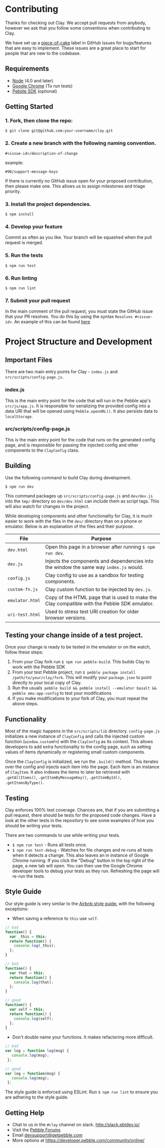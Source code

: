 # Contributing

Thanks for checking out Clay. We accept pull requests from anybody, however we ask
that you follow some conventions when contributing to Clay.

We have set up a
[piece-of-cake](https://github.com/pebble/clay/issues?q=is%3Aopen+is%3Aissue+label%3Apiece-of-cake)
label in GitHub issues for bugs/features that are easy to implement. These issues are
a great place to start for people that are new to the codebase.


## Requirements

 - [Node](https://nodejs.org) (4.0 and later)
 - [Google Chrome](www.google.com/chrome) (To run tests)
 - [Pebble SDK](https://developer.pebble.com/sdk/) (optional)


## Getting Started

### 1. Fork, then clone the repo:

`$ git clone git@github.com:your-username/clay.git`

### 2. Create a new branch with the following naming convention.

`#<issue-id>/description-of-change`

example:

`#90/support-message-keys`

If there is currently no GitHub issue open for your proposed contribution,
then please make one. This allows us to assign milestones and triage priority.

### 3. Install the project dependencies.

`$ npm install`

### 4. Develop your feature

Commit as often as you like. Your branch will be squashed when the pull request is merged.

### 5. Run the tests

`$ npm run test`

### 6. Run linting

`$ npm run lint`

### 7. Submit your pull request

In the main comment of the pull request, you must state the GitHub issue that your PR
resolves. You do this by using the syntax `Resolves #<issue-id>`. An example of this
can be found [here](https://github.com/pebble/clay/pull/81)



# Project Structure and Development


## Important Files

There are two main entry points for Clay - `index.js` and `src/scripts/config-page.js`.

### index.js

This is the main entry point for the code that will run in the Pebble app's `src/js/app.js`.
It is responsible for serializing the provided config into a data URI that will be opened
using `Pebble.openURL()`. It also persists data to `localStorage`.

### src/scripts/config-page.js

This is the main entry point for the code that runs on the generated config page,
and is responsible for passing the injected config and other components to the
`ClayConfig` class.


## Building

Use the following command to build Clay during development.

`$ npm run dev`

This command packages up `src/scripts/config-page.js` and `dev/dev.js` into the `tmp/` directory
so `dev/dev.html` can include them as script tags. This will also watch for changes
in the project.

While developing components and other functionality for Clay, it is much easier to
work with the files in the `dev/` directory than on a phone or emulator. Below is
an explanation of the files and their purpose.

| File | Purpose |
|----------|-----|
| `dev.html` | Open this page in a browser after running `$ npm run dev`. |
| `dev.js` | Injects the components and dependencies into the window the same way `index.js` would. |
| `config.js` | Clay config to use as a sandbox for testing components. |
| `custom-fn.js` | Clay custom function to be injected by `dev.js`. |
| `emulator.html` | Copy of the HTML page that is used to make the Clay compatible with the Pebble SDK emulator. |
| `uri-test.html` | Used to stress test URI creation for older browser versions. |


## Testing your change inside of a test project.

Once your change is ready to be tested in the emulator or on the watch, follow these steps:

1. From your Clay fork run `$ npm run pebble-build`. This builds Clay to work with the Pebble SDK
2. From your test Pebble project, run `$ pebble package install /path/to/your/clay/fork`.
  This will modify your `package.json` to point directly to your local copy of Clay.
3. Run the usual`$ pebble build && pebble install --emulator basalt && pebble emu-app-config` to test your modifications
4. If you make modifications to your fork of Clay, you must repeat the above steps.


## Functionality

Most of the magic happens in the `src/scripts/lib` directory. `config-page.js`
initializes a new instance of `ClayConfig` and calls the injected custom function
(`window.customFn`) with the `ClayConfig` as its context. This allows developers to
add extra functionality to the config page, such as setting values of items dynamically
or registering small custom components.

Once the `ClayConfig` is initialized, we run the `.build()` method. This iterates over
the config and injects each item into the page. Each item is an instance of `ClayItem`.
It also indexes the items to later be retrieved with `.getAllItems()`,
`.getItemByMessageKey()`, `.getItemById()`, `.getItemsByType()`.


## Testing

Clay enforces 100% test coverage. Chances are, that if you are submitting a pull request,
there should be tests for the proposed code changes. Have a look at the other tests in
the repository to see some examples of how you should be writing your tests.

There are two commands to use while writing your tests.

 - `$ npm run test` - Runs all tests once.
 - `$ npm run test-debug` - Watches for file changes and re-runs all tests when it
  detects a change. This also leaves an in instance of Google Chrome running.
  If you click the "Debug" button in the top right of the page, a new tab will open.
  You can then use the Google Chrome developer tools to debug your tests as they run.
  Refreshing the page will re-run the tests.

## Style Guide

Our style guide is very similar to the
[Airbnb style guide.](https://github.com/airbnb/javascript/tree/master/es5) with the
following exceptions:

 - When saving a reference to `this` use `self`.
  ```javascript
  // bad
  function() {
    var _this = this;
    return function() {
      console.log(_this);
    };
  }

  // bad
  function() {
    var that = this;
    return function() {
      console.log(that);
    };
  }

  // good
  function() {
    var self = this;
    return function() {
      console.log(self);
    };
  }
  ```
 - Don't double name your functions. It makes refactoring more difficult.

 ```javascript
 // bad
 var log = function log(msg) {
    console.log(msg);
  };

 // good
 var log = function(msg) {
    console.log(msg);
  };
 ```

The style guide is enforced using ESLint. Run `$ npm run lint` to ensure you are
adhering to the style guide.

## Getting Help

 - Chat to us in the `#clay` channel on slack. http://slack.pbldev.io/
 - Visit the [Pebble Forums](https://forums.pebble.com/)
 - Email devsupport@getpebble.com
 - More options at https://developer.pebble.com/community/online/
